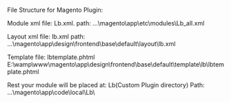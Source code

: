 File Structure for Magento Plugin:

Module xml file: Lb.xml.
path: ...\magento\app\etc\modules\Lb_all.xml

Layout xml file: lb.xml
path: ...\magento\app\design\frontend\base\default\layout\lb.xml

Template file: lbtemplate.phtml
E:\wamp\www\magento\app\design\frontend\base\default\template\lb\lbtemplate.phtml

Rest your module will be placed at: Lb(Custom Plugin directory)
Path: ...\magento\app\code\local\Lb\
				